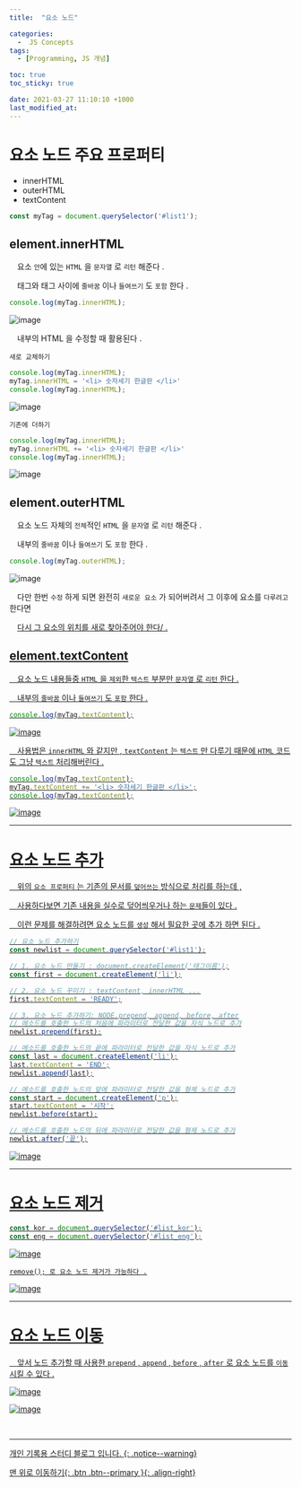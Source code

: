 ```yaml
---
title:  "요소 노드" 

categories:
  -  JS Concepts
tags:
  - [Programming, JS 개념]

toc: true
toc_sticky: true

date: 2021-03-27 11:10:10 +1000
last_modified_at: 
---
```


# 요소 노드 주요 프로퍼티

- innerHTML
- outerHTML
- textContent

```js
const myTag = document.querySelector('#list1');
```

## element.innerHTML

　요소 `안`에 있는 `HTML` 을 `문자열` 로 `리턴` 해준다 .

　태그와 태그 사이에 `줄바꿈` 이나 `들여쓰기` 도 `포함` 한다 .

```js
console.log(myTag.innerHTML);
```
![image](https://user-images.githubusercontent.com/50429028/112707752-f47c1580-8ef0-11eb-933b-8080f012e13a.png)

　내부의 HTML 을 수정할 때 활용된다 .

```
새로 교체하기
```
```js
console.log(myTag.innerHTML);
myTag.innerHTML = '<li> 숫자세기 한글판 </li>'
console.log(myTag.innerHTML);
```
![image](https://user-images.githubusercontent.com/50429028/112707760-0eb5f380-8ef1-11eb-9743-5acd403b5923.png)

```
기존에 더하기
```
```js
console.log(myTag.innerHTML);
myTag.innerHTML += '<li> 숫자세기 한글판 </li>'
console.log(myTag.innerHTML);
```
![image](https://user-images.githubusercontent.com/50429028/112707781-32793980-8ef1-11eb-8b99-c0989d627441.png)


## element.outerHTML

　요소 노드 자체의 `전체`적인 `HTML` 을 `문자열` 로 `리턴` 해준다 .

　내부의 `줄바꿈` 이나 `들여쓰기` 도 `포함` 한다 .
```js
console.log(myTag.outerHTML);
```
![image](https://user-images.githubusercontent.com/50429028/112707856-c0552480-8ef1-11eb-971d-acfaa408c73d.png)

　다만 한번 `수정` 하게 되면 완전히 `새로운 요소` 가 되어버려서 그 이후에 요소를 `다루려고` 한다면

　<u>다시 그 요소의 위치를 새로 찾아주어야 한다/<u> .

## element.textContent

　요소 노드 내용들중 `HTML` 을 `제외`한 `텍스트` 부분만 `문자열` 로 `리턴` 한다 .

　내부의 `줄바꿈` 이나 `들여쓰기` 도 `포함` 한다 .
```js
console.log(myTag.textContent);
```
![image](https://user-images.githubusercontent.com/50429028/112710792-0c5e9400-8f07-11eb-81f3-2ff2f9a7ad8c.png)

　사용법은 `innerHTML` 와 같지만 , `textContent` 는 `텍스트` 만 다루기 때문에 `HTML` 코드도 그냥 `텍스트` 처리해버린다 .

```js
console.log(myTag.textContent);
myTag.textContent += '<li> 숫자세기 한글판 </li>';
console.log(myTag.textContent);
```
![image](https://user-images.githubusercontent.com/50429028/112710779-f6e96a00-8f06-11eb-90b7-b69b6e93f1c6.png)

***

# 요소 노드 추가

　위의 `요소 프로퍼티` 는 기존의 문서를 `덮어쓰는` 방식으로 처리를 하는데 ,

　사용하다보면 기존 내용을 실수로 덮어씌우거나 하는 `문제`들이 있다 .

　이런 문제를 해결하려면 요소 노드를 `생성` 해서 필요한 곳에 추가 하면 된다 .

```js
// 요소 노드 추가하기
const newlist = document.querySelector('#list1');

// 1. 요소 노드 만들기 : document.createElement('태그이름');
const first = document.createElement('li');

// 2. 요소 노드 꾸미기 : textContent, innerHTML ...
first.textContent = 'READY';

// 3. 요소 노드 추가하기: NODE.prepend, append, before, after
// 메소드를 호출한 노드의 처음에 파라미터로 전달한 값을 자식 노드로 추가
newlist.prepend(first);

// 메소드를 호출한 노드의 끝에 파라미터로 전달한 값을 자식 노드로 추가
const last = document.createElement('li');
last.textContent = 'END';
newlist.append(last);

// 메소드를 호출한 노드의 앞에 파라미터로 전달한 값을 형제 노드로 추가
const start = document.createElement('p');
start.textContent = '시작';
newlist.before(start);

// 메소드를 호출한 노드의 뒤에 파라미터로 전달한 값을 형제 노드로 추가
newlist.after('끝');
```
![image](https://user-images.githubusercontent.com/50429028/112712725-70d42000-8f14-11eb-9f8b-f33e1f000e27.png)

***

# 요소 노드 제거

```js
const kor = document.querySelector('#list_kor');
const eng = document.querySelector('#list_eng');
```
![image](https://user-images.githubusercontent.com/50429028/112713334-e988ab80-8f17-11eb-9558-be77d97f9bbf.png)

```
remove(); 로 요소 노드 제거가 가능하다 .
```

![image](https://user-images.githubusercontent.com/50429028/112713406-22288500-8f18-11eb-830f-80aab1fef293.png)

***

# 요소 노드 이동

　앞서 노드 추가할 때 사용한 `prepend` , `append` , `before` , `after` 로 요소 노드를 `이동` 시킬 수 있다 .

![image](https://user-images.githubusercontent.com/50429028/112713539-02de2780-8f19-11eb-96cb-893ea14ca2d2.png)

![image](https://user-images.githubusercontent.com/50429028/112713602-61a3a100-8f19-11eb-9962-87b740dd25b7.png)

<br>

***

개인 기록용 스터디 블로그 입니다.
{: .notice--warning}

[맨 위로 이동하기](#){: .btn .btn--primary }{: .align-right}